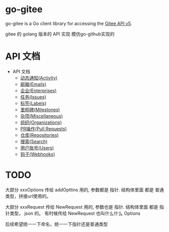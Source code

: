# go-gitee #

go-gitee is a Go client library for accessing the [Gitee API v5](https://gitee.com/api/v5/swagger).

gitee 的 golang 版本的 API 实现 模仿go-github实现的



# API 文档

* API 文档
    * [动态通知(Activity)]()
    * [邮箱(Emails)]()
    * [企业(Enterprises)]()
    * [任务(Issues)]()
    * [标签(Labels)]()
    * [里程碑(Milestones)]()
    * [杂项(Miscellaneous)]()
    * [组织(Organizations)]()
    * [PR操作(Pull Requests)]()
    * [仓库(Repositories)]()
    * [搜索(Search)]()
    * [用户账号(Users)]()
    * [钩子(Webhooks)]()


# TODO


大部分 xxxOptions 传给 addOpttins 用的, 参数都是 指针. 结构体里面 都是 普通类型，拼接url使用的。


大部分 xxxRequest 传给 NewRequest 用的, 参数也是 指针. 结构体里面 都是 指针类型， json 的。   有时候传给 NewRequest 也叫什么什么 Options

后续希望统一一下命名，统一一下指针还是普通类型

